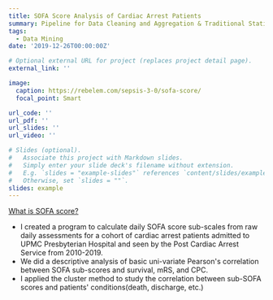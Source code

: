 ```yaml
---
title: SOFA Score Analysis of Cardiac Arrest Patients
summary: Pipeline for Data Cleaning and Aggregation & Traditional Statistical Analysis
tags:
  - Data Mining
date: '2019-12-26T00:00:00Z'

# Optional external URL for project (replaces project detail page).
external_link: ''

image:
  caption: https://rebelem.com/sepsis-3-0/sofa-score/
  focal_point: Smart

url_code: ''
url_pdf: ''
url_slides: ''
url_video: ''

# Slides (optional).
#   Associate this project with Markdown slides.
#   Simply enter your slide deck's filename without extension.
#   E.g. `slides = "example-slides"` references `content/slides/example-slides.md`.
#   Otherwise, set `slides = ""`.
slides: example
---
```


[What is SOFA score? ](https://en.wikipedia.org/wiki/SOFA_score)

- I created a program to calculate daily SOFA score sub-scales from raw daily assessments for a cohort of cardiac arrest patients admitted to UPMC Presbyterian Hospital and seen by the Post Cardiac Arrest Service from 2010-2019.
- We did a descriptive analysis of basic uni-variate Pearson's correlation between SOFA sub-scores and survival, mRS, and CPC.
- I applied the cluster method to study the correlation between sub-SOFA scores and patients' conditions(death, discharge, etc.)
